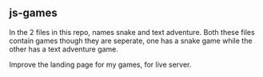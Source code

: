 ## js-games

In the 2 files in this repo, names snake and text adventure.
Both these files contain games though they are seperate, one has a snake game while the other has a text adventure game.

Improve the landing page for my games, for live server.